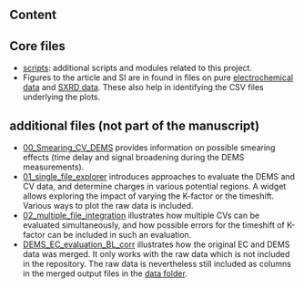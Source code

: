 ## Content

## Core files

* [scripts](./scripts/): additional scripts and modules related to this project.
* Figures to the article and SI are in found in files on pure [electrochemical data](05_figures.ipynb) and [SXRD data](06_SXRD.ipynb). These also help in identifying the CSV files underlying the plots.

## additional files (not part of the manuscript)

* [00_Smearing_CV_DEMS](00_Smearing_CV_DEMS.ipynb) provides information on possible smearing effects (time delay and signal broadening during the DEMS measurements).
* [01_single_file_explorer](01_single_file_explorer.ipynb) introduces approaches to evaluate the DEMS and CV data, and determine charges in various potential regions. A widget allows exploring the impact of varying the K-factor or the timeshift. Various ways to plot the raw data is included.
* [02_multiple_file_integration](02_multiple_file_integration.ipynb) illustrates how multiple CVs can be evaluated simultaneously, and how possible errors for the timeshift of K-factor can be included in such an evaluation.
* [DEMS_EC_evaluation_BL_corr](DEMS_EC_evaluation_BL_corr.ipynb) illustrates how the original EC and DEMS data was merged. It only works with the raw data which is not included in the repository. The raw data is nevertheless still included as columns in the merged output files in the [data folder](../data/).
